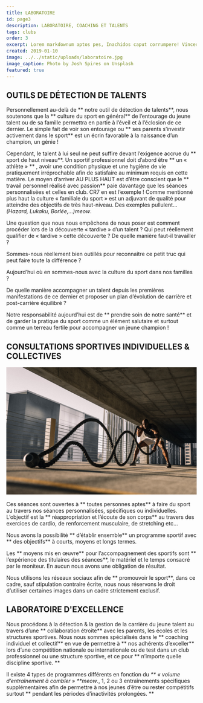 ```yaml
---
title: LABORATOIRE
id: page3
description: LABORATOIRE, COACHING ET TALENTS
tags: clubs
order: 3
excerpt: Lorem markdownum aptos pes, Inachidos caput corrumpere! Vincere ferocia arva.
created: 2019-01-10
image: ../../static/uploads/laboratoire.jpg
image_caption: Photo by Josh Spires on Unsplash
featured: true
---
```


## OUTILS DE DÉTECTION DE TALENTS

Personnellement au-delà de ** notre outil de détection de talents**, nous soutenons que la ** culture du sport en général** de l’entourage du jeune talent ou de sa famille permettra en partie à l’éveil et à l’éclosion de ce dernier. Le simple fait de voir son entourage ou ** ses parents s’investir activement dans le sport** est un écrin favorable à la naissance d’un champion, un génie !

Cependant, le talent à lui seul ne peut suffire devant l’exigence accrue du ** sport de haut niveau**. Un sportif professionnel doit d’abord être ** un « athlète » ** , avoir une condition physique et une hygiène de vie pratiquement irréprochable afin de satisfaire au minimum requis en cette matière. Le moyen d’arriver AU PLUS HAUT est d’être conscient que le ** travail personnel réalisé avec passion** paie davantage que les séances personnalisées et celles en club. CR7 en est l’exemple !
Comme mentionné plus haut la culture « familiale du sport » est un adjuvant de qualité pour atteindre des objectifs de très haut-niveau. Des exemples pullulent… <em>(Hazard, Lukaku, Borlée,…)meow</em>.

Une question que nous nous empêchons de nous poser est comment procéder lors de la découverte « tardive » d’un talent ? Qui peut réellement qualifier de « tardive » cette découverte ? De quelle manière faut-il travailler ?

Sommes-nous réellement bien outillés pour reconnaître ce petit truc qui peut faire toute la différence ?

Aujourd’hui où en sommes-nous avec la culture du sport dans nos familles ?

De quelle manière accompagner un talent depuis les premières manifestations de ce dernier et proposer un plan d’évolution de carrière et post-carrière équilibré ?

Notre responsabilité aujourd’hui est de ** prendre soin de notre santé** et de garder la pratique du sport comme un élément salutaire et surtout comme un terreau fertile pour accompagner un jeune champion !

## CONSULTATIONS SPORTIVES INDIVIDUELLES & COLLECTIVES

![Photo by Ingmar Hoogerhoud on Unsplash](../../static/uploads/laboratoire1.jpg)

Ces séances sont ouvertes à ** toutes personnes aptes** à faire du sport au travers nos séances personnalisées, spécifiques ou individuelles. L’objectif est la ** réappropriation et l’écoute de son corps** au travers des exercices de cardio, de renforcement musculaire, de stretching etc…

Nous avons la possibilité ** d’établir ensemble** un programme sportif avec ** des objectifs** à courts, moyens et longs termes.

Les ** moyens mis en œuvre** pour l’accompagnement des sportifs sont ** l’expérience des titulaires des séances**, le matériel et le temps consacré par le moniteur. En aucun nous avons une obligation de résultat.

Nous utilisons les réseaux sociaux afin de ** promouvoir le sport**, dans ce cadre, sauf stipulation contraire écrite, nous nous réservons le droit d’utiliser certaines images dans un cadre strictement exclusif.

## LABORATOIRE D'EXCELLENCE

Nous procédons à la détection & la gestion de la carrière du jeune talent au travers d’une ** collaboration étroite** avec les parents, les écoles et les structures sportives.
Nous nous sommes spécialisés dans le ** coaching individuel et collectif** en vue de permettre à ** nos adhérents d’exceller** lors d’une compétition nationale ou internationale ou de test dans un club professionnel ou une structure sportive, et ce pour ** n’importe quelle discipline sportive. **

Il existe 4 types de programmes différents en fonction du <em>** « volume d’entraînement à combler » **meow</em>., 1, 2 ou 3 entraînements spécifiques supplémentaires afin de permettre à nos jeunes d’être ou rester compétitifs surtout ** pendant les périodes d’inactivités prolongées. **
